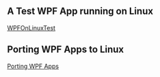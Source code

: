 
## A Test WPF App running on Linux
[WPFOnLinuxTest](WPFOnLinuxTest/WPFOnLinux.html)

## Porting WPF Apps to Linux
[Porting WPF Apps](PortingWPFAppsToLinux/Overview.md)
